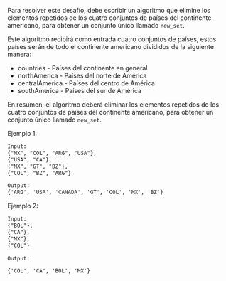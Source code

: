 Para resolver este desafío, debe escribir un algoritmo que elimine los elementos repetidos de los cuatro conjuntos de países del continente americano, para obtener un conjunto único llamado `new_set`.

Este algoritmo recibirá como entrada cuatro conjuntos de países, estos países serán de todo el continente americano divididos de la siguiente manera:

- countries - Países del continente en general
- northAmerica - Países del norte de América
- centralAmerica - Países del centro de América
- southAmerica -  Países del sur de América

En resumen, el algoritmo deberá eliminar los elementos repetidos de los cuatro conjuntos de países del continente americano, para obtener un conjunto único llamado `new_set`.

Ejemplo 1:

```txt
Input: 
{"MX", "COL", "ARG", "USA"},
{"USA", "CA"},
{"MX", "GT", "BZ"},
{"COL", "BZ", "ARG"}

Output:
{'ARG', 'USA', 'CANADA', 'GT', 'COL', 'MX', 'BZ'}
```

Ejemplo 2:

```txt
Input:
{"BOL"},
{"CA"},
{"MX"},
{"COL"}

Output:

{'COL', 'CA', 'BOL', 'MX'}
```